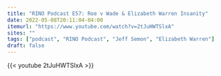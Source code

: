 ```yaml
---
title: "RINO Podcast E57: Roe v Wade & Elizabeth Warren Insanity"
date: 2022-05-08T20:11:04-04:00
itemurl: "https://www.youtube.com/watch?v=2tJuHWTSlxA"
sites: ""
tags: ["podcast", "RINO Podcast", "Jeff Semon", "Elizabeth Warren"]
draft: false
---
```


{{< youtube 2tJuHWTSlxA >}}